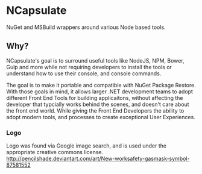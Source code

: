 NCapsulate
==========

NuGet and MSBuild wrappers around various Node based tools.


Why?
----
NCapsulate's goal is to surround useful tools like NodeJS, NPM, Bower, Gulp
and more while not requiring developers to install the tools or understand
how to use their console, and console commands.

The goal is to make it portable and compatible with NuGet Package Restore.
With those goals in mind, it allows larger .NET development teams to adopt
different Front End Tools for building applicaitons, without affecting the
developer that typcially works behind the scenes, and doesn't care about
the front end world.  While giving the Front End Developers the ability to
adopt modern tools, and processes to create exceptional User Experiences.


### Logo
Logo was found via Google image search, and is used under the appropriate creative commons license.
http://pencilshade.deviantart.com/art/New-worksafety-gasmask-symbol-87581552
